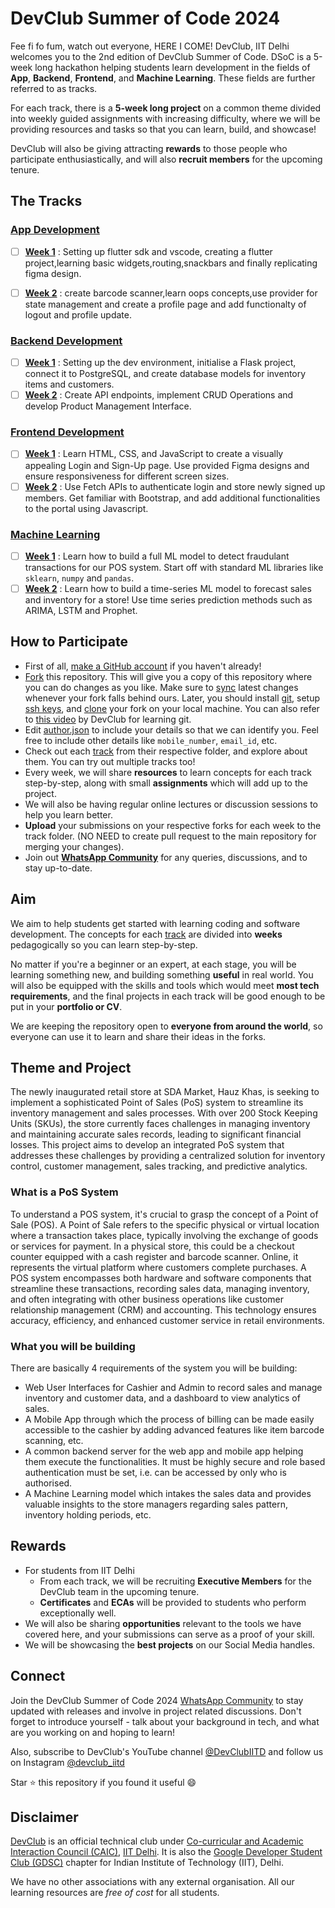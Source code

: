 # DevClub Summer of Code 2024

Fee fi fo fum, watch out everyone, HERE I COME! DevClub, IIT Delhi welcomes you to the 2nd edition of DevClub Summer of Code. DSoC is a 5-week long hackathon helping students learn development in the fields of **App**, **Backend**, **Frontend**, and **Machine Learning**. These fields are further referred to as tracks.

For each track, there is a **5-week long project** on a common theme divided into weekly guided assignments with increasing difficulty, where we will be providing resources and tasks so that you can learn, build, and showcase!

DevClub will also be giving attracting **rewards** to those people who participate enthusiastically, and will also **recruit members** for the upcoming tenure.

## The Tracks

### [App Development](app)

- [ ] **[Week 1](app/week-1)** :
      Setting up flutter sdk and vscode,
      creating a flutter project,learning basic widgets,routing,snackbars and finally replicating figma design.

- [ ] **[Week 2](app/week-2)** :
create barcode scanner,learn oops concepts,use provider for state management and create a profile page and add functionalty of logout and profile update.

### [Backend Development](backend)

- [ ] **[Week 1](backend/week-1)** : Setting up the dev environment, initialise a Flask project, connect it to PostgreSQL, and create database models for inventory items and customers.
- [ ] **[Week 2](backend/week-2)** : Create API endpoints, implement CRUD Operations and develop Product Management Interface. 

### [Frontend Development](frontend)

- [ ] **[Week 1](frontend/week-1)** : Learn HTML, CSS, and JavaScript to create a visually appealing Login and Sign-Up page. Use provided Figma designs and ensure responsiveness for different screen sizes.
- [ ] **[Week 2](frontend/week-2)** : Use Fetch APIs to authenticate login and store newly signed up members. Get familiar with Bootstrap, and add additional functionalities to the portal using Javascript.

### [Machine Learning](machine-learning)

- [ ] **[Week 1](machine-learning/week-1)** : Learn how to build a full ML model to detect fraudulant transactions for our POS system. Start off with standard ML libraries like `sklearn`, `numpy` and `pandas`.
- [ ] **[Week 2](machine-learning/week-2)** : Learn how to build a time-series ML model to forecast sales and inventory for a store! Use time series prediction methods such as ARIMA, LSTM and Prophet. 

## How to Participate

- First of all, [make a GitHub account](https://github.com/signup) if you haven't already!
- [Fork](https://github.com/devclub-iitd/summer-of-code-2024/fork) this repository. This will give you a copy of this repository where you can do changes as you like. Make sure to [sync](https://docs.github.com/en/pull-requests/collaborating-with-pull-requests/working-with-forks/syncing-a-fork) latest changes whenever your fork falls behind ours. Later, you should install [git](https://git-scm.com/book/en/v2/Getting-Started-Installing-Git), setup [ssh keys](https://docs.github.com/en/authentication/connecting-to-github-with-ssh/generating-a-new-ssh-key-and-adding-it-to-the-ssh-agent), and [clone](https://docs.github.com/en/repositories/creating-and-managing-repositories/cloning-a-repository) your fork on your local machine. You can also refer to [this video](https://youtu.be/YDniPA01pJc?t=2820) by DevClub for learning git.
- Edit [author.json](author.json) to include your details so that we can identify you. Feel free to include other details like `mobile_number`, `email_id`, etc.
- Check out each [track](#the-tracks) from their respective folder, and explore about them. You can try out multiple tracks too!
- Every week, we will share **resources** to learn concepts for each track step-by-step, along with small **assignments** which will add up to the project.
- We will also be having regular online lectures or discussion sessions to help you learn better.
- **Upload** your submissions on your respective forks for each week to the track folder. (NO NEED to create pull request to the main repository for merging your changes).
- Join out **[WhatsApp Community](https://chat.whatsapp.com/EOoXP2jEWAj2V8eJlQqf4H)** for any queries, discussions, and to stay up-to-date.

## Aim

We aim to help students get started with learning coding and software development. The concepts for each [track](#the-tracks) are divided into **weeks** pedagogically so you can learn step-by-step.

No matter if you're a beginner or an expert, at each stage, you will be learning something new, and building something **useful** in real world. You will also be equipped with the skills and tools which would meet **most tech requirements**, and the final projects in each track will be good enough to be put in your **portfolio or CV**.

We are keeping the repository open to **everyone from around the world**, so everyone can use it to learn and share their ideas in the forks.

## Theme and Project

The newly inaugurated retail store at SDA Market, Hauz Khas, is seeking to implement a sophisticated Point of Sales (PoS) system to streamline its inventory management and sales processes. With over 200 Stock Keeping Units (SKUs), the store currently faces challenges in managing inventory and maintaining accurate sales records, leading to significant financial losses. This project aims to develop an integrated PoS system that addresses these challenges by providing a centralized solution for inventory control, customer management, sales tracking, and predictive analytics.

### What is a PoS System

To understand a POS system, it's crucial to grasp the concept of a Point of Sale (POS). A Point of Sale refers to the specific physical or virtual location where a transaction takes place, typically involving the exchange of goods or services for payment. In a physical store, this could be a checkout counter equipped with a cash register and barcode scanner. Online, it represents the virtual platform where customers complete purchases. A POS system encompasses both hardware and software components that streamline these transactions, recording sales data, managing inventory, and often integrating with other business operations like customer relationship management (CRM) and accounting. This technology ensures accuracy, efficiency, and enhanced customer service in retail environments.

### What you will be building

There are basically 4 requirements of the system you will be building:

- Web User Interfaces for Cashier and Admin to record sales and manage inventory and customer data, and a dashboard to view analytics of sales.
- A Mobile App through which the process of billing can be made easily accessible to the cashier by adding advanced features like item barcode scanning, etc.
- A common backend server for the web app and mobile app helping them execute the functionalities. It must be highly secure and role based authentication must be set, i.e. can be accessed by only who is authorised.
- A Machine Learning model which intakes the sales data and provides valuable insights to the store managers regarding sales pattern, inventory holding periods, etc.

## Rewards

- For students from IIT Delhi
  - From each track, we will be recruiting **Executive Members** for the DevClub team in the upcoming tenure.
  - **Certificates** and **ECAs** will be provided to students who perform exceptionally well.
- We will also be sharing **opportunities** relevant to the tools we have covered here, and your submissions can serve as a proof of your skill.
- We will be showcasing the **best projects** on our Social Media handles.

## Connect

Join the DevClub Summer of Code 2024 [WhatsApp Community](https://chat.whatsapp.com/EOoXP2jEWAj2V8eJlQqf4H) to stay updated with releases and involve in project related discussions. Don't forget to introduce yourself - talk about your background in tech, and what are you working on and hoping to learn!

Also, subscribe to DevClub's YouTube channel [@DevClubIITD](https://www.youtube.com/@DevClubIITD) and follow us on Instagram [@devclub_iitd](https://www.instagram.com/devclub_iitd/)

Star ⭐ this repository if you found it useful 😄

## Disclaimer

[DevClub](https://devclub.in/) is an official technical club under [Co-curricular and Academic Interaction Council (CAIC)](https://caic.iitd.ac.in/), [IIT Delhi](https://home.iitd.ac.in). It is also the [Google Developer Student Club (GDSC)](https://gdsc.community.dev/indian-institute-of-technology-delhi/) chapter for Indian Institute of Technology (IIT), Delhi.

We have no other associations with any external organisation. All our learning resources are _free of cost_ for all students.

